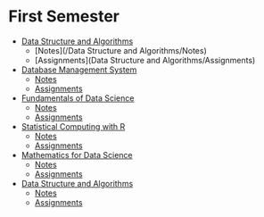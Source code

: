 # First Semester
* [Data Structure and Algorithms]()
    * [Notes](/Data Structure and Algorithms/Notes)
    * [Assignments](Data Structure and Algorithms/Assignments)
* [Database Management System]()
    * [Notes]()
    * [Assignments]()
* [Fundamentals of Data Science]()
    * [Notes]()
    * [Assignments]()
* [Statistical Computing with R]()
    * [Notes]()
    * [Assignments]()
* [Mathematics for Data Science]()
    * [Notes]()
    * [Assignments]()
* [Data Structure and Algorithms]()
    * [Notes]()
    * [Assignments]()
